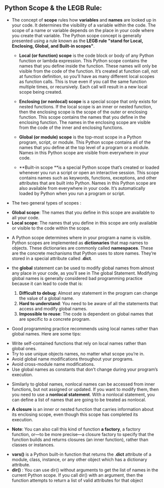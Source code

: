 
## Python Scope & the LEGB Rule: 

* The concept of **scope** rules how **variables** and **names** are looked up in your code. It determines the visibility of a variable within the code. The scope of a name or variable depends on the place in your code where you create that variable. The Python scope concept is generally presented using a rule known as the **LEGB rule** **"stand for Local, Enclosing, Global, and Built-in scopes"**.
  * **Local (or function) scope** is the code block or body of any Python function or lambda expression. This Python scope contains the names that you define inside the function. These names will only be visible from the code of the function. It’s created at function call, not at function definition, so you’ll have as many different local scopes as function calls. This is true even if you call the same function multiple times, or recursively. Each call will result in a new local scope being created.

  * **Enclosing (or nonlocal) scope** is a special scope that only exists for nested functions. If the local scope is an inner or nested function, then the enclosing scope is the scope of the outer or enclosing function. This scope contains the names that you define in the enclosing function. The names in the enclosing scope are visible from the code of the inner and enclosing functions.

  * **Global (or module) scope** is the top-most scope in a Python program, script, or module. This Python scope contains all of the names that you define at the top level of a program or a module. Names in this Python scope are visible from everywhere in your code.

  * **Built-in scope **is a special Python scope that’s created or loaded whenever you run a script or open an interactive session. This scope contains names such as keywords, functions, exceptions, and other attributes that are built into Python. Names in this Python scope are also available from everywhere in your code. It’s automatically loaded by Python when you run a program or script.

* The two general types of scopes :
 + **Global scope**: The names that you define in this scope are available to all your code.
 + **Local scope**: The names that you define in this scope are only available or visible to the code within the scope.

* A Python scope determines where in your program a name is visible. Python scopes are implemented as **dictionaries** that map names to objects. These dictionaries are commonly called **namespaces**. These are the concrete mechanisms that Python uses to store names. They’re stored in a special attribute called .__dict__.


* the **global** statement can be used to modify global names from almost any place in your code, as you’ll see in The global Statement. Modifying global names is generally considered bad programming practice because it can lead to code that is:
  1. **Difficult to debug**: Almost any statement in the program can change the value of a global name.
  2. **Hard to understand**: You need to be aware of all the statements that access and modify global names.
  3. **Impossible to reuse**: The code is dependent on global names that are specific to a concrete program.
* Good programming practice recommends using local names rather than global names. Here are some tips:
 + Write self-contained functions that rely on local names rather than global ones.
 + Try to use unique objects names, no matter what scope you’re in.
 + Avoid global name modifications throughout your programs.
 + Avoid cross-module name modifications.
 + Use global names as constants that don’t change during your program’s execution.

* Similarly to global names, nonlocal names can be accessed from inner functions, but not assigned or updated. If you want to modify them, then you need to use a **nonlocal statement**. With a nonlocal statement, you can define a list of names that are going to be treated as nonlocal.

* **A closure** is an inner or nested function that carries information about its enclosing scope, even though this scope has completed its execution.
 - **Note**: You can also call this kind of function **a factory**, a factory function, or—to be more precise—a closure factory to specify that the function builds and returns closures (an inner function), rather than classes or instances.
* **vars()** is a Python built-in function that returns the .__dict__ attribute of a module, class, instance, or any other object which has a dictionary attribute.
* **dir()** : You can use dir() without arguments to get the list of names in the current Python scope. If you call dir() with an argument, then the function attempts to return a list of valid attributes for that object
